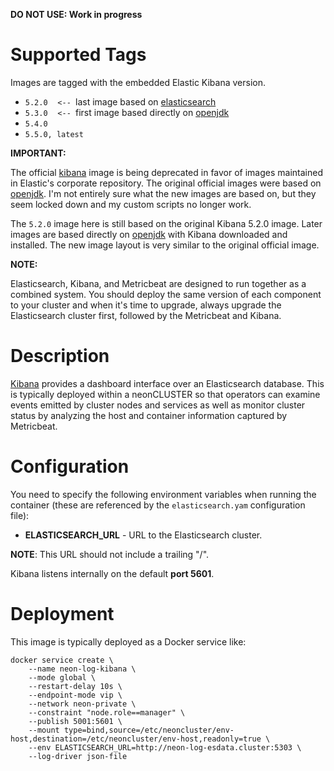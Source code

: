 **DO NOT USE: Work in progress**

# Supported Tags

Images are tagged with the embedded Elastic Kibana version.

* `5.2.0`&nbsp;&nbsp;&nbsp;&nbsp;`<-- `last image based on [elasticsearch](https://hub.docker.com/_/kibana/)
* `5.3.0`&nbsp;&nbsp;&nbsp;&nbsp;`<-- `first image based directly on [openjdk](https://hub.docker.com/_/openjdk/)
* `5.4.0`
* `5.5.0, latest`

**IMPORTANT:**

The official [kibana](https://hub.docker.com/_/kibana/) image is being deprecated in favor of images maintained in Elastic's corporate repository.  The original official images were based on [openjdk](https://hub.docker.com/_/openjdk/).  I'm not entirely sure what the new images are based on, but they seem locked down and my custom scripts no longer work.

The `5.2.0` image here is still based on the original Kibana 5.2.0 image.  Later images are based directly on [openjdk](https://hub.docker.com/_/openjdk/) with Kibana downloaded and installed.  The new image layout is very similar to the original official image.

**NOTE:**

Elasticsearch, Kibana, and Metricbeat are designed to run together as a combined system.  You should deploy the same version of each component to your cluster and when it's time to upgrade, always upgrade the Elasticsearch cluster first, followed by the Metricbeat and Kibana.

# Description

[Kibana](https://www.elastic.co/guide/en/kibana/current/introduction.html) provides a dashboard interface over an Elasticsearch database.  This is typically deployed within a neonCLUSTER so that operators can examine events emitted by cluster nodes and services as well as monitor cluster status by analyzing the host and container information captured by Metricbeat.

# Configuration

You need to specify the following environment variables when running the container (these are referenced by the `elasticsearch.yam` configuration file):

* **ELASTICSEARCH_URL** - URL to the Elasticsearch cluster.

**NOTE**: This URL should not include a trailing "/".

Kibana listens internally on the default **port 5601**.

# Deployment

This image is typically deployed as a Docker service like:

````
docker service create \
    --name neon-log-kibana \
    --mode global \
    --restart-delay 10s \
    --endpoint-mode vip \
    --network neon-private \
    --constraint "node.role==manager" \
    --publish 5001:5601 \
    --mount type=bind,source=/etc/neoncluster/env-host,destination=/etc/neoncluster/env-host,readonly=true \
    --env ELASTICSEARCH_URL=http://neon-log-esdata.cluster:5303 \
    --log-driver json-file
````
